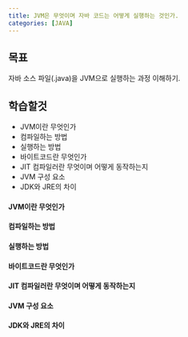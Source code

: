 ```yaml
---
title: JVM은 무엇이며 자바 코드는 어떻게 실행하는 것인가.
categories: [JAVA]
---
```


## 목표

자바 소스 파일(.java)을 JVM으로 실행하는 과정 이해하기.



## 학습할것

* JVM이란 무엇인가
* 컴파일하는 방법
* 실행하는 방법
* 바이트코드란 무엇인가
* JIT 컴파일러란 무엇이며 어떻게 동작하는지
* JVM 구성 요소
* JDK와 JRE의 차이



#### JVM이란 무엇인가



#### 컴파일하는 방법

#### 실행하는 방법

#### 바이트코드란 무엇인가

#### JIT 컴파일러란 무엇이며 어떻게 동작하는지

#### JVM 구성 요소

#### JDK와 JRE의 차이